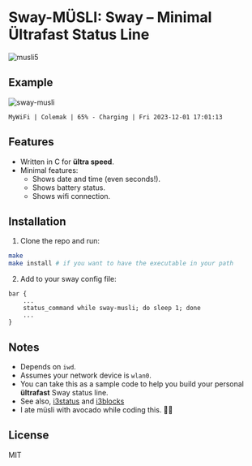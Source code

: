 # Sway-MÜSLI: Sway – Minimal Ültrafast Status Line

![musli5](https://github.com/sebastiancarlos/sway-musli/assets/88276600/eef1f29a-27db-4a81-ad5d-09c7db590ca8)

## Example
![sway-musli](https://github.com/sebastiancarlos/sway-musli/assets/88276600/b1c82f5e-b2b7-4176-ae95-da5d6ed42d04)

`MyWiFi | Colemak | 65% - Charging | Fri 2023-12-01 17:01:13`


## Features
- Written in C for **ültra speed**.
- Minimal features:
    - Shows date and time (even seconds!).
    - Shows battery status.
    - Shows wifi connection.

## Installation
1. Clone the repo and run:
```bash
make
make install # if you want to have the executable in your path
```

2. Add to your sway config file:
```
bar {
    ...
    status_command while sway-musli; do sleep 1; done
    ...
}
```

## Notes
- Depends on `iwd`.
- Assumes your network device is `wlan0`.
- You can take this as a sample code to help you build your personal **ültrafast** Sway status line.
- See also, [i3status](https://manned.org/i3status.1) and [i3blocks](https://github.com/vivien/i3blocks)
- I ate müsli with avocado while coding this. 🥣🥑

## License
MIT

